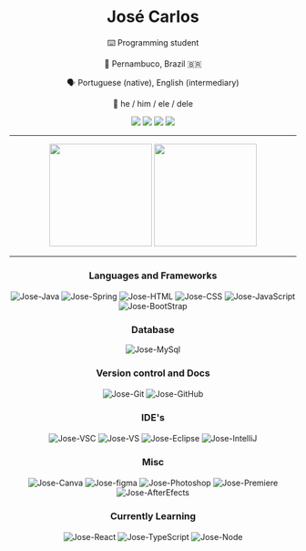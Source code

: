<h1 align=center>José Carlos</h1>

<div align=center>

:keyboard: Programming student

:round_pushpin: Pernambuco, Brazil :brazil:

:speaking_head: Portuguese (native), English (intermediary)

:man: he / him / ele / dele
  
<p align=center>
    <div style="display: inline_block"> 
  <a href="https://www.instagram.com/josecarlos_12/" target="_blank"><img src="https://img.shields.io/badge/-Instagram-%23E4405F?style=for-the-badge&logo=instagram&logoColor=white" target="_blank"></a>
 	<a href="https://www.twitch.tv/beater27032001" target="_blank"><img src="https://img.shields.io/badge/Twitch-9146FF?style=for-the-badge&logo=twitch&logoColor=white" target="_blank"></a>
  <a href = "mailto:josecarlospaivasantos2001@gmail.com"><img src="https://img.shields.io/badge/Gmail-D14836?style=for-the-badge&logo=gmail&logoColor=white" target="_blank"></a>
  <a href="https://www.linkedin.com/in/josé-paiva-977603205/" target="_blank"><img src="https://img.shields.io/badge/-LinkedIn-%230077B5?style=for-the-badge&logo=linkedin&logoColor=white" target="_blank"></a> 
  </p>
</div>

---

<div style="inline_block" align="center">
  <img height="180em" src="https://github-readme-streak-stats.herokuapp.com?user=beater27032001&theme=radical"/>
  <img height="180em" src="https://github-readme-stats.vercel.app/api/top-langs/?username=beater27032001&layout=compact&langs_count=7&theme=radical"/>
</div>

---
 
<h3 align=center>Languages and Frameworks</h3>
<div style="display: inline_block">
  <img align="center" alt="Jose-Java" src="https://img.shields.io/badge/Java-ED8B00?style=for-the-badge&logo=openjdk&logoColor=white"/>
  <img align="center" alt="Jose-Spring" src="https://img.shields.io/badge/Spring-6DB33F?style=for-the-badge&logo=spring&logoColor=white"/>
  <img align="center" alt="Jose-HTML" src="https://img.shields.io/badge/HTML5-E34F26?style=for-the-badge&logo=html5&logoColor=white"/>
  <img align="center" alt="Jose-CSS" src="https://img.shields.io/badge/CSS3-1572B6?style=for-the-badge&logo=css3&logoColor=white"/>
  <img align="center" alt="Jose-JavaScript" src="https://img.shields.io/badge/JavaScript-323330?style=for-the-badge&logo=javascript&logoColor=F7DF1E"/>
  <img align="center" alt="Jose-BootStrap" src="https://img.shields.io/badge/Bootstrap-563D7C?style=for-the-badge&logo=bootstrap&logoColor=white"/>
</div>
 
<h3 align=center>Database</h3>
<div style="display: inline_block">
  <img align="center" alt="Jose-MySql" src="https://img.shields.io/badge/MySQL-005C84?style=for-the-badge&logo=mysql&logoColor=white"/>
</div> 

<h3 align=center>Version control and Docs</h3>
<div style="display: inline_block">
  <img align="center" alt="Jose-Git" src="https://img.shields.io/badge/GIT-E44C30?style=for-the-badge&logo=git&logoColor=white" />
  <img align="center" alt="Jose-GitHub" src="https://img.shields.io/badge/GitHub-100000?style=for-the-badge&logo=github&logoColor=white" />
</div>  
 
<h3 align=center>IDE's</h3>
<div style="display: inline_block">
  <img align="center" alt="Jose-VSC" src="https://img.shields.io/badge/Visual_Studio_Code-0078D4?style=for-the-badge&logo=visual%20studio%20code&logoColor=white" />
  <img align="center" alt="Jose-VS" src="https://img.shields.io/badge/Visual_Studio-5C2D91?style=for-the-badge&logo=visual%20studio&logoColor=white" />
  <img align="center" alt="Jose-Eclipse" src="https://img.shields.io/badge/Eclipse-2C2255?style=for-the-badge&logo=eclipse&logoColor=white" />
  <img align="center" alt="Jose-IntelliJ" src="https://img.shields.io/badge/IntelliJ_IDEA-000000.svg?style=for-the-badge&logo=intellij-idea&logoColor=white" />
</div>  
  
<h3 align=center>Misc</h3>
<div style="display: inline_block">
  <img align="center" alt="Jose-Canva" src="https://img.shields.io/badge/Canva-%2300C4CC.svg?&style=for-the-badge&logo=Canva&logoColor=white" />
  <img align="center" alt="Jose-figma" src="https://img.shields.io/badge/Figma-F24E1E?style=for-the-badge&logo=figma&logoColor=white" />
  <img align="center" alt="Jose-Photoshop" src="https://img.shields.io/badge/Adobe%20Photoshop-31A8FF?style=for-the-badge&logo=Adobe%20Photoshop&logoColor=black" />
  <img align="center" alt="Jose-Premiere" src="https://img.shields.io/badge/Adobe%20Premiere%20Pro-9999FF?style=for-the-badge&logo=Adobe%20Premiere%20Pro&logoColor=white" />
  <img align="center" alt="Jose-AfterEfects" src="https://img.shields.io/badge/Adobe%20after%20affects-CF96FD?style=for-the-badge&logo=Adobe%20after%20effects&logoColor=393665" />
</div>

<h3 align=center>Currently Learning</h3>
<div style="display: inline_block">
    <img align="center" alt="Jose-React" src="https://img.shields.io/badge/React-20232A?style=for-the-badge&logo=react&logoColor=61DAFB" />
    <img align="center" alt="Jose-TypeScript" src="https://img.shields.io/badge/TypeScript-007ACC?style=for-the-badge&logo=typescript&logoColor=white" />
    <img align="center" alt="Jose-Node" src="https://img.shields.io/badge/Node.js-43853D?style=for-the-badge&logo=node.js&logoColor=white" />
</div> 
  

